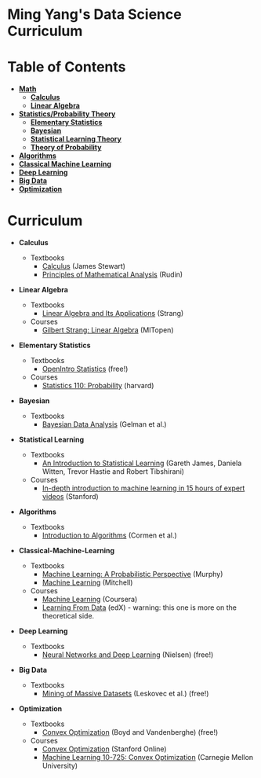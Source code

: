 # Ming Yang's Data Science Curriculum


Table of Contents
=================

* [**Math**](#Math)
  * [**Calculus**](#Calculus)
  * [**Linear Algebra**](#Linear-Algebra)
* [**Statistics/Probability Theory**](#Statistics-Probability-Theory)
  * [**Elementary Statistics**](#General-Statistics)
  * [**Bayesian**](#Bayesian)
  * [**Statistical Learning Theory**](#Statistical-Learning-Theory)
  * [**Theory of Probability**](#Theory-of-Probability)
* [**Algorithms**](#Algorithms)
* [**Classical Machine Learning**](#General-Machine-Learning)
* [**Deep Learning**](#Advanced-Machine-Learning)
* [**Big Data**](#Big-Data)
* [**Optimization**](#Optimization)
  

Curriculum
==========
  * <a name="Calculus"></a>**Calculus**
      * Textbooks
          * [Calculus](https://www.stewartcalculus.com/) (James Stewart) 
          * [Principles of Mathematical Analysis](http://www.mheducation.com/highered/product/principles-mathematical-analysis-rudin/007054235X.html) (Rudin)
  * <a name="Linear-Algebra"></a>**Linear Algebra**
      * Textbooks
          * [Linear Algebra and Its Applications](http://www.cengage.com/search/productOverview.do?N=16+4294922413+4294952008) (Strang) 
      * Courses
           * [Gilbert Strang: Linear Algebra](https://ocw.mit.edu/courses/mathematics/18-06-linear-algebra-spring-2010/) (MITopen)
  * <a name="Elementary Statistics and Probability"></a>**Elementary Statistics**
      * Textbooks
           * [OpenIntro Statistics](https://www.openintro.org/stat/index.php) (free!)
      * Courses
           * [Statistics 110: Probability](https://projects.iq.harvard.edu/stat110/home) (harvard)
  * <a name="Bayesian"></a>**Bayesian**
      * Textbooks
           * [Bayesian Data Analysis](http://www.stat.columbia.edu/~gelman/book/) (Gelman et al.)
  * <a name="Statistical-Learning"></a>**Statistical Learning**
      * Textbooks
          * [An Introduction to Statistical Learning](http://www-bcf.usc.edu/~gareth/ISL/) (Gareth James, Daniela Witten, Trevor Hastie and Robert Tibshirani)
      * Courses
        * [In-depth introduction to machine learning in 15 hours of expert videos](https://www.r-bloggers.com/in-depth-introduction-to-machine-learning-in-15-hours-of-expert-videos/) (Stanford)
      
   * <a name="Algorithms"></a>**Algorithms**
      * Textbooks
        * [Introduction to Algorithms](https://mitpress.mit.edu/books/introduction-algorithms) (Cormen et al.)
   * <a name="Classical-Machine-Learning"></a>**Classical-Machine-Learning**
      * Textbooks
          * [Machine Learning: A Probabilistic Perspective](http://www.cs.ubc.ca/~murphyk/MLbook/) (Murphy)
          * [Machine Learning](http://www.cs.cmu.edu/~tom/mlbook.html) (Mitchell)
      * Courses
          * [Machine Learning](https://www.coursera.org/learn/machine-learning) (Coursera)
          * [Learning From Data](https://www.edx.org/course/learning-data-introductory-machine-caltechx-cs1156x-0) (edX) - warning: this one is more on the theoretical side.
   * <a name="Deep-Learning"></a>**Deep Learning**
        * Textbooks
            * [Neural Networks and Deep Learning](http://neuralnetworksanddeeplearning.com/) (Nielsen) (free!)
            
   * <a name="Big-Data"></a>**Big Data**
        * Textbooks
          * [Mining of Massive Datasets](http://www.mmds.org/) (Leskovec et al.) (free!)
   * <a name="Optimization"></a>**Optimization**
       * Textbooks
          * [Convex Optimization](http://web.stanford.edu/~boyd/cvxbook/) (Boyd and Vandenberghe) (free!)
       * Courses
          * [Convex Optimization](https://lagunita.stanford.edu/courses/Engineering/CVX101/Winter2014/about) (Stanford Online)
          * [Machine Learning 10-725: Convex Optimization](http://www.stat.cmu.edu/~ryantibs/convexopt/) (Carnegie Mellon University)
 

